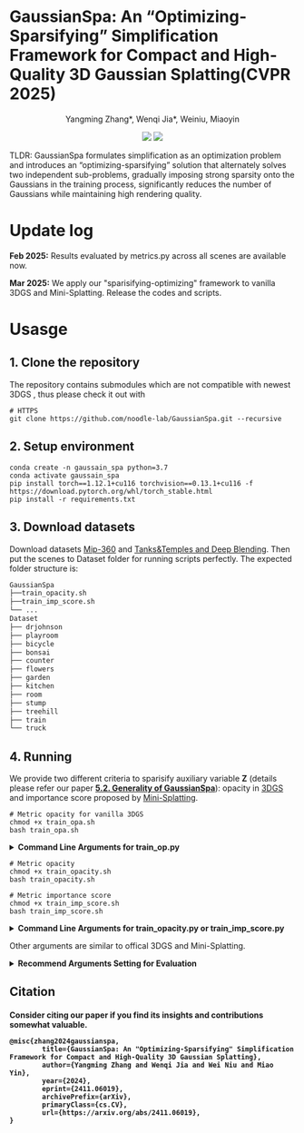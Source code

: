 # GaussianSpa: An “Optimizing-Sparsifying” Simplification Framework for Compact and High-Quality 3D Gaussian Splatting(CVPR 2025)
<p align="center">
Yangming Zhang*, Wenqi Jia*, Weiniu, Miaoyin
</p>
<p align="center">
<a href="https://noodle-lab.github.io/gaussianspa"><img src="https://img.shields.io/badge/Project-Page-048C3D"></a>
<a href="https://arxiv.org/pdf/2411.06019"><img src="https://img.shields.io/badge/Arxiv-Page-FF0000"></a>
</p>
TLDR: GaussianSpa formulates simplification as an optimization problem and introduces an “optimizing-sparsifying” solution that alternately solves two independent sub-problems, gradually imposing strong sparsity onto the Gaussians in the training process, significantly reduces the number of Gaussians while maintaining high rendering quality.

# Update log
**Feb 2025:** Results evaluated by metrics.py across all scenes are available now.

**Mar 2025:** We apply our "sparisifying-optimizing" framework to vanilla 3DGS and Mini-Splatting. Release the codes and scripts.

# Usasge
## 1. Clone the repository
The repository contains submodules which are not compatible with newest 3DGS , thus please check it out with 
```shell
# HTTPS
git clone https://github.com/noodle-lab/GaussianSpa.git --recursive
```
## 2. Setup environment
```shell
conda create -n gaussain_spa python=3.7
conda activate gaussain_spa
pip install torch==1.12.1+cu116 torchvision==0.13.1+cu116 -f https://download.pytorch.org/whl/torch_stable.html
pip install -r requirements.txt
```
## 3. Download datasets
Download datasets [Mip-360](https://jonbarron.info/mipnerf360/) and [Tanks&Temples and Deep Blending](https://repo-sam.inria.fr/fungraph/3d-gaussian-splatting/datasets/input/tandt_db.zip). Then put the scenes to Dataset folder for running scripts perfectly. The expected folder structure is:

```txt
GaussianSpa
├──train_opacity.sh
├──train_imp_score.sh
└── ...
Dataset
├── drjohnson
├── playroom
├── bicycle
├── bonsai
├── counter
├── flowers
├── garden
├── kitchen
├── room
├── stump
├── treehill
├── train
└── truck

```
## 4. Running
We provide two different criteria to sparisify auxiliary variable **Z** (details please refer our paper [**5.2. Generality of GaussianSpa**](https://arxiv.org/pdf/2411.06019)): opacity in [3DGS](https://github.com/graphdeco-inria/gaussian-splatting?tab=readme-ov-file) and importance score proposed by [Mini-Splatting](https://github.com/fatPeter/mini-splatting). 
```shell
# Metric opacity for vanilla 3DGS
chmod +x train_opa.sh
bash train_opa.sh
```
<details>
<summary><span style="font-weight: bold;">Command Line Arguments for train_op.py</span></summary>

#### --optimizing_spa
Flag to enable optimizing and spasifying
#### --prune_ratio2
Ratios for spasifying/pruning points at the sparisifying stop iteration.
#### --optimizing_spa_interval
Interval to perform the “sparsifying” step every fixed number of iterations
</details>

```shell
# Metric opacity
chmod +x train_opacity.sh
bash train_opacity.sh

# Metric importance score
chmod +x train_imp_score.sh
bash train_imp_score.sh
```
<details>
<summary><span style="font-weight: bold;">Command Line Arguments for train_opacity.py or train_imp_score.py</span></summary>

#### --optimizing_spa
Flag to enable optimizing and spasifying
#### --prune_ratio1
Ratios for pruning points at the simplifying iteration1.
#### --prune_ratio2
Ratios for spasifying/pruning points at the sparisifying stop iteration.
#### --optimizing_spa_interval
Interval to perform the “sparsifying” step every fixed number of iterations
</details>

Other arguments are similar to offical 3DGS and Mini-Splatting.


<details>
<summary><span style="font-weight: bold;">Recommend Arguments Setting for Evaluation</span></summary>

|   Scenes  |   Method  | Pruning_ratio1 | Pruning_ratio2 |
|:---------:|:---------:|:--------------:|:--------------:|
| drjohnson | imp_score |       75       |       50       |
|  playroom |  opacity  |       50       |       77       |
|  bicycle  | imp_score |       57       |       50       |
|   bonsai  | imp_score |       50       |       40       |
|  counter  | imp_score |       60       |       50       |
|  flowers  |  opacity  |       50       |       70       |
|   garden  | imp_score |       60       |       50       |
|  kitchen  |  opacity  |       40       |       80       |
|    room   |  opacity  |       50       |       80       |
|   stump   | imp_score |       65       |       70       |
|  treehill |  opacity  |       40       |       75       |
|   train   |  opacity  |       50       |       80       |
|   trunk   |  opacity  |       62       |       80       |

</details>
<section class="section" id="BibTeX">
  <div class="container is-max-desktop content">
    <h2 class="title">Citation</h2>
    <h4>Consider citing our paper if you find its insights and contributions somewhat valuable.</p>
    <pre><code>@misc{zhang2024gaussianspa,
        title={GaussianSpa: An "Optimizing-Sparsifying" Simplification Framework for Compact and High-Quality 3D Gaussian Splatting}, 
        author={Yangming Zhang and Wenqi Jia and Wei Niu and Miao Yin},
        year={2024},
        eprint={2411.06019},
        archivePrefix={arXiv},
        primaryClass={cs.CV},
        url={https://arxiv.org/abs/2411.06019}, 
}</code></pre>
  </div>
</section>
